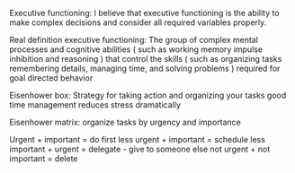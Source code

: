 Executive functioning: I believe that executive functioning is the ability to make complex decisions and consider all required variables properly.  

Real definition executive functioning: The group of complex mental processes and cognitive abilities ( such as working memory impulse inhibition and reasoning ) that control the skills ( such as organizing tasks remembering details, managing time, and solving problems ) required for goal directed behavior 

Eisenhower box:
Strategy for taking action and organizing your tasks
good time management reduces stress dramatically

Eisenhower matrix:
organize tasks by urgency and importance

Urgent + important = do first 
less urgent + important = schedule 
less important + urgent = delegate - give to someone else
not urgent + not important = delete 


